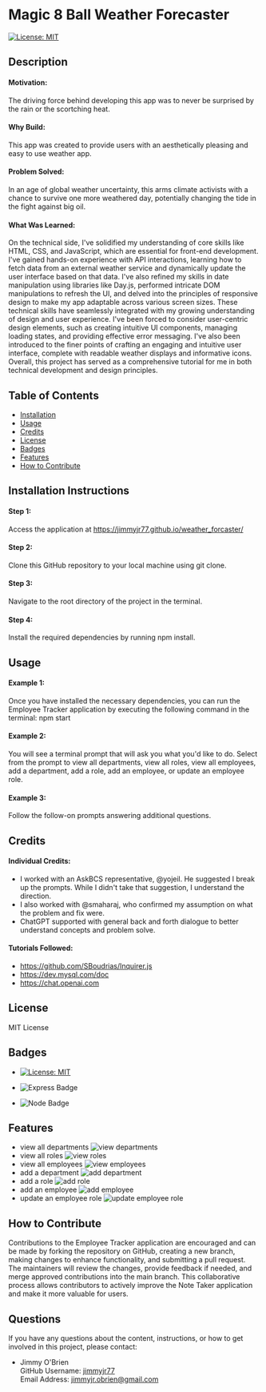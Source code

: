 # Magic 8 Ball Weather Forecaster

[![License: MIT](https://img.shields.io/badge/License-MIT-yellow.svg)](https://opensource.org/licenses/MIT) 

## Description
#### Motivation:
The driving force behind developing this app was to never be surprised by the rain or the scortching heat.

#### Why Build:
This app was created to provide users with an aesthetically pleasing and easy to use weather app.

#### Problem Solved:
In an age of global weather uncertainty, this arms climate activists with a chance to survive one more weathered day, potentially changing the tide in the fight against big oil.

#### What Was Learned:
On the technical side, I've solidified my understanding of core skills like HTML, CSS, and JavaScript, which are essential for front-end development. I've gained hands-on experience with API interactions, learning how to fetch data from an external weather service and dynamically update the user interface based on that data. I've also refined my skills in date manipulation using libraries like Day.js, performed intricate DOM manipulations to refresh the UI, and delved into the principles of responsive design to make my app adaptable across various screen sizes. These technical skills have seamlessly integrated with my growing understanding of design and user experience. I've been forced to consider user-centric design elements, such as creating intuitive UI components, managing loading states, and providing effective error messaging. I've also been introduced to the finer points of crafting an engaging and intuitive user interface, complete with readable weather displays and informative icons. Overall, this project has served as a comprehensive tutorial for me in both technical development and design principles.

## Table of Contents
  * [Installation](#installation)
  * [Usage](#usage)
  * [Credits](#credits)
  * [License](#license)
  * [Badges](#badges)
  * [Features](#features)
  * [How to Contribute](#how-to-contribute)

## Installation Instructions
#### Step 1:
Access the application at https://jimmyjr77.github.io/weather_forcaster/
#### Step 2:
Clone this GitHub repository to your local machine using git clone.

#### Step 3:
Navigate to the root directory of the project in the terminal.

#### Step 4:
Install the required dependencies by running npm install.

## Usage
#### Example 1:
Once you have installed the necessary dependencies, you can run the Employee Tracker application by executing the following command in the terminal: npm start

#### Example 2:
You will see a terminal prompt that will ask you what you'd like to do. Select from the prompt to view all departments, view all roles, view all employees, add a department, add a role, add an employee, or update an employee role.

#### Example 3:
Follow the follow-on prompts answering additional questions.

## Credits
#### Individual Credits:
  * I worked with an AskBCS representative, @yojeil. He suggested I break up the prompts. While I didn't take that suggestion, I understand the direction. 
  * I also worked with @smaharaj, who confirmed my assumption on what the problem and fix were. 
  * ChatGPT supported with general back and forth dialogue to better understand concepts and problem solve. 


#### Tutorials Followed:

  * https://github.com/SBoudrias/Inquirer.js
  * https://dev.mysql.com/doc
  * https://chat.openai.com

## License
MIT License

## Badges
  * [![License: MIT](https://img.shields.io/badge/License-MIT-yellow.svg)](https://opensource.org/licenses/MIT)

  * ![Express Badge](https://img.shields.io/badge/Express.js-8A2BE2) 
  
  * ![Node Badge](https://img.shields.io/badge/Node.js-8A2BE2) 

## Features
  * view all departments
  ![view departments](/assets/images/view-departments.png)
  * view all roles
  ![view roles](assets/images/view-roles.png)
  * view all employees
  ![view employees](assets/images/view-employees.png)
  * add a department
  ![add department](assets/images/add-department.png)
  * add a role
  ![add role](assets/images/add-role.png)
  * add an employee
  ![add employee](assets/images/add-an-employee.png)
  * update an employee role
  ![update employee role](assets/images/update-employee-role.png)

## How to Contribute
Contributions to the Employee Tracker application are encouraged and can be made by forking the repository on GitHub, creating a new branch, making changes to enhance functionality, and submitting a pull request. The maintainers will review the changes, provide feedback if needed, and merge approved contributions into the main branch. This collaborative process allows contributors to actively improve the Note Taker application and make it more valuable for users.

## Questions 
If you have any questions about the content, instructions, or how to get involved in this project, please contact: 

  * Jimmy O'Brien    
    GitHub Username: [jimmyjr77](https://github.com/jimmyjr77/)    
    Email Address: jimmyjr.obrien@gmail.com    